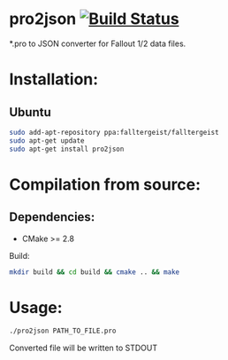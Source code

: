 pro2json [![Build Status](https://travis-ci.org/falltergeist/pro2json.svg?branch=develop)](https://travis-ci.org/falltergeist/pro2json)
========
*.pro to JSON converter for Fallout 1/2 data files.


Installation:
=============

Ubuntu
------

```bash
sudo add-apt-repository ppa:falltergeist/falltergeist
sudo apt-get update
sudo apt-get install pro2json
```

Compilation from source:
============

Dependencies:
-------------

- CMake >= 2.8

Build:

```bash
mkdir build && cd build && cmake .. && make
```

Usage:
======

```bash
./pro2json PATH_TO_FILE.pro
```

Converted file will be written to STDOUT